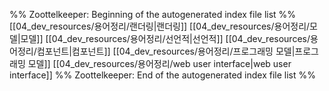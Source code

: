 %% Zoottelkeeper: Beginning of the autogenerated index file list  %%
 [[04_dev_resources/용어정리/랜더링|랜더링]]
 [[04_dev_resources/용어정리/모델|모델]]
 [[04_dev_resources/용어정리/선언적|선언적]]
 [[04_dev_resources/용어정리/컴포넌트|컴포넌트]]
 [[04_dev_resources/용어정리/프로그래밍 모델|프로그래밍 모델]]
 [[04_dev_resources/용어정리/web user interface|web user interface]]
%% Zoottelkeeper: End of the autogenerated index file list  %%
